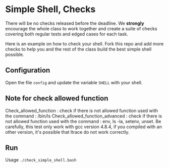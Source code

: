 # Simple Shell, Checks

There will be no checks released before the deadline. We **strongly** encourage the whole class to work together and create a suite of checks covering both regular tests and edged cases for each task.

Here is an example on how to check your shell.
Fork this repo and add more checks to help you and the rest of the class build the best simple shell possible.

## Configuration

Open the file `config` and update the variable `SHELL` with your shell.

## Note for check allowed function
Check_allowed_function : check if there is not allowed function used with the command : /bin/ls
Check_allowed_function_advanced : check if there is not allowed function used with the command : env, ls -la, setenv, unset.
Be carefully, this test only work with gcc version 4.8.4, if you compiled with an other version, it's possible that ltrace do not work correctly.
## Run

Usage `./check_simple_shell.bash`
